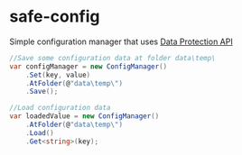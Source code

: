 # safe-config
Simple configuration manager that uses [Data Protection API](https://msdn.microsoft.com/en-us/library/ms229741(v=vs.110).aspx)

```cs
//Save some configuration data at folder data\temp\
var configManager = new ConfigManager()
	.Set(key, value)
	.AtFolder(@"data\temp\")
	.Save();

//Load configuration data
var loadedValue = new ConfigManager()
	.AtFolder(@"data\temp\")
	.Load()
	.Get<string>(key);
```
